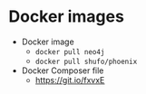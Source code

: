 <!SLIDE bullets>
# Docker images

* Docker image
  - <code>docker pull neo4j</code>
  - <code>docker pull shufo/phoenix</code>
* Docker Composer file
  - <u>https://git.io/fxvxE</u>